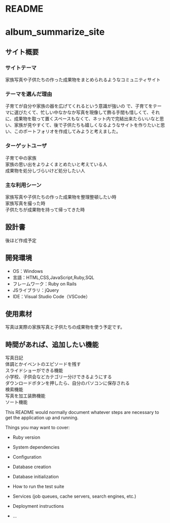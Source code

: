 # README
# album_summarize_site


## サイト概要
### サイトテーマ
家族写真や子供たちの作った成果物をまとめられるようなコミュニティサイト
​
### テーマを選んだ理由
子育てが自分や家族の器を広げてくれるという意識が強いの で、子育てをテーマに選びたくて、忙しい中なかなか写真を現像して飾る手間も惜しくて、それに、成果物を取って置くスペースもなくて、ネット内で完結出来たらいいなと思い、家族が見やすくて、後で子供たちも嬉しくなるようなサイトを作りたいと思い、このポートフォリオを作成してみようと考えました。
​
### ターゲットユーザ
子育て中の家族<br>
家族の思い出をよりよくまとめたいと考えている人<br>
成果物を処分しづらいけど処分したい人
​
### 主な利用シーン
家族写真や子供たちの作った成果物を整理整頓したい時<br>
家族写真を撮った時<br>
子供たちが成果物を持って帰ってきた時
​
## 設計書
後ほど作成予定
​
## 開発環境
- OS：Windows
- 言語：HTML,CSS,JavaScript,Ruby,SQL
- フレームワーク：Ruby on Rails
- JSライブラリ：jQuery
- IDE：Visual Studio Code（VSCode）
​
## 使用素材
写真は実際の家族写真と子供たちの成果物を使う予定です。

## 時間があれば、追加したい機能
写真日記<br>
体調とかイベントのエピソードを残す<br>
スライドショーができる機能<br>
小学校、子供会などカテゴリー分けできるようにする<br>
ダウンロードボタンを押したら、自分のパソコンに保存される<br>
検索機能<br>
写真を加工装飾機能<br>
ソート機能



This README would normally document whatever steps are necessary to get the
application up and running.

Things you may want to cover:

* Ruby version

* System dependencies

* Configuration

* Database creation

* Database initialization

* How to run the test suite

* Services (job queues, cache servers, search engines, etc.)

* Deployment instructions

* ...
